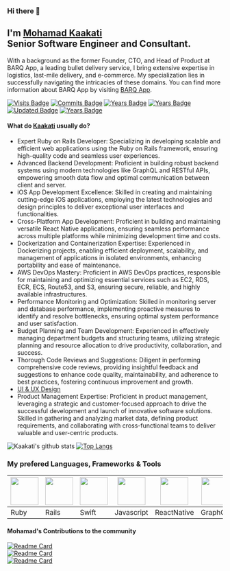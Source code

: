 ### Hi there 👋
I'm [Mohamad Kaakati](http://www.kaakati.me/) <br/>
Senior Software Engineer and Consultant. 
---
With a background as the former Founder, CTO, and Head of Product at BARQ App, a leading bullet delivery service, I bring extensive expertise in logistics, last-mile delivery, and e-commerce. My specialization lies in successfully navigating the intricacies of these domains. You can find more information about BARQ App by visiting [BARQ App](https://www.barqapp.com/).

[![Visits Badge](https://badges.pufler.dev/visits/kaakati/Kaakati)](https://badges.pufler.dev)
[![Commits Badge](https://badges.pufler.dev/commits/monthly/kaakati)](https://badges.pufler.dev)
[![Years Badge](https://badges.pufler.dev/repos/kaakati)](https://badges.pufler.dev)
[![Years Badge](https://badges.pufler.dev/gists/kaakati)](https://badges.pufler.dev)
[![Updated Badge](https://badges.pufler.dev/updated/kaakati/Kaakati)](https://badges.pufler.dev)
[![Years Badge](https://badges.pufler.dev/years/kaakati)](https://badges.pufler.dev)

#### What do [Kaakati](https://www.kaakati.me/) usually do?
- Expert Ruby on Rails Developer: Specializing in developing scalable and efficient web applications using the Ruby on Rails framework, ensuring high-quality code and seamless user experiences.
- Advanced Backend Development: Proficient in building robust backend systems using modern technologies like GraphQL and RESTful APIs, empowering smooth data flow and optimal communication between client and server.
- iOS App Development Excellence: Skilled in creating and maintaining cutting-edge iOS applications, employing the latest technologies and design principles to deliver exceptional user interfaces and functionalities.
- Cross-Platform App Development: Proficient in building and maintaining versatile React Native applications, ensuring seamless performance across multiple platforms while minimizing development time and costs.
- Dockerization and Containerization Expertise: Experienced in Dockerizing projects, enabling efficient deployment, scalability, and management of applications in isolated environments, enhancing portability and ease of maintenance.
- AWS DevOps Mastery: Proficient in AWS DevOps practices, responsible for maintaining and optimizing essential services such as EC2, RDS, ECR, ECS, Route53, and S3, ensuring secure, reliable, and highly available infrastructures.
- Performance Monitoring and Optimization: Skilled in monitoring server and database performance, implementing proactive measures to identify and resolve bottlenecks, ensuring optimal system performance and user satisfaction.
- Budget Planning and Team Development: Experienced in effectively managing department budgets and structuring teams, utilizing strategic planning and resource allocation to drive productivity, collaboration, and success.
- Thorough Code Reviews and Suggestions: Diligent in performing comprehensive code reviews, providing insightful feedback and suggestions to enhance code quality, maintainability, and adherence to best practices, fostering continuous improvement and growth.
- [UI & UX Design](https://www.dribbble.com/kaakati)
- Product Management Expertise: Proficient in product management, leveraging a strategic and customer-focused approach to drive the successful development and launch of innovative software solutions. Skilled in gathering and analyzing market data, defining product requirements, and collaborating with cross-functional teams to deliver valuable and user-centric products.

![Kaakati's github stats](https://github-readme-stats.vercel.app/api?username=kaakati&show_icons=true&count_private=true)
[![Top Langs](https://github-readme-stats.vercel.app/api/top-langs/?username=kaakati&layout=compact)](https://github.com/anuraghazra/github-readme-stats)

### My prefered Languages, Frameworks & Tools
<img src="https://cdn.iconscout.com/icon/free/png-256/ruby-47-1175102.png" height="65px"> |  <img src="https://cdn.iconscout.com/icon/free/png-256/rails-3-1175113.png" height="65px"> | <img src="https://cdn.iconscout.com/icon/free/png-256/swift-13-722653.png" height="65px"> |<img src="https://cdn.iconscout.com/icon/free/png-256/javascript-24-1174950.png" height="65px"> | <img src="https://cdn.iconscout.com/icon/free/png-256/react-native-555397.png" height="65px"> | <img src="https://miro.medium.com/max/400/1*nP2C50GK4_-ly_R_mq3juQ.png" height="65px"> | <img src="https://cdn.iconscout.com/icon/free/png-256/aws-1869025-1583149.png" height="65px"> | <img src="https://cdn.iconscout.com/icon/free/png-256/laravel-2752139-2284956.png" height="65px">
------------ | ------------ | ------------ | ------------ | ------------ | ------------ | ------------ | ------------
 Ruby | Rails | Swift | Javascript | ReactNative | GraphQL | DevOps | Laravel


#### Mohamad's Contributions to the community
[![Readme Card](https://github-readme-stats.vercel.app/api/pin/?username=kaakati&repo=MVVM-Template-Generator)](https://github.com/anuraghazra/github-readme-stats) <br/>
[![Readme Card](https://github-readme-stats.vercel.app/api/pin/?username=kaakati&repo=VIPER-Module-Generator)](https://github.com/anuraghazra/github-readme-stats) <br/>
[![Readme Card](https://github-readme-stats.vercel.app/api/pin/?username=kaakati&repo=Realm-and-Swift-Codable)](https://github.com/anuraghazra/github-readme-stats)

<!--
**Kaakati/Kaakati** is a ✨ _special_ ✨ repository because its `README.md` (this file) appears on your GitHub profile.

Here are some ideas to get you started:

- 🔭 I’m currently working on ...
- 🌱 I’m currently learning ...
- 👯 I’m looking to collaborate on ...
- 🤔 I’m looking for help with ...
- 💬 Ask me about ...
- 📫 How to reach me: ...
- 😄 Pronouns: ...
- ⚡ Fun fact: ...
-->
